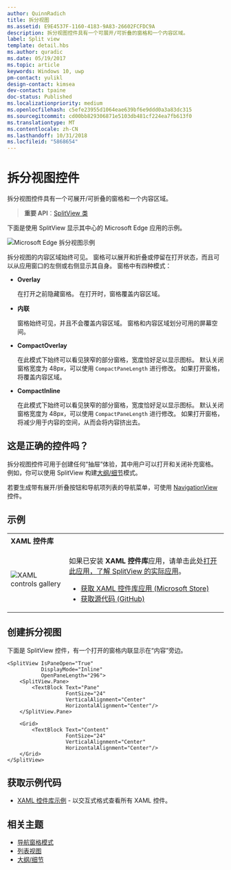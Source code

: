 ```yaml
---
author: QuinnRadich
title: 拆分视图
ms.assetid: E9E4537F-1160-4183-9A83-26602FCFDC9A
description: 拆分视图控件具有一个可展开/可折叠的窗格和一个内容区域。
label: Split view
template: detail.hbs
ms.author: quradic
ms.date: 05/19/2017
ms.topic: article
keywords: Windows 10, uwp
pm-contact: yulikl
design-contact: kimsea
dev-contact: tpaine
doc-status: Published
ms.localizationpriority: medium
ms.openlocfilehash: c5efe23955d1064eae639bf6e9ddd0a3a83dc315
ms.sourcegitcommit: cd00bb829306871e5103db481cf224ea7fb613f0
ms.translationtype: MT
ms.contentlocale: zh-CN
ms.lasthandoff: 10/31/2018
ms.locfileid: "5868654"
---
```

# <a name="split-view-control"></a>拆分视图控件

拆分视图控件具有一个可展开/可折叠的窗格和一个内容区域。

> **重要 API**：[SplitView 类](https://msdn.microsoft.com/library/windows/apps/dn864360)

下面是使用 SplitView 显示其中心的 Microsoft Edge 应用的示例。

![Microsoft Edge 拆分视图示例](images/split_view_Edge.png)


 拆分视图的内容区域始终可见。 窗格可以展开和折叠或停留在打开状态，而且可以从应用窗口的左侧或右侧显示其自身。 窗格中有四种模式：

-   **Overlay**

    在打开之前隐藏窗格。 在打开时，窗格覆盖内容区域。

-   **内联**

    窗格始终可见，并且不会覆盖内容区域。 窗格和内容区域划分可用的屏幕空间。

-   **CompactOverlay**

    在此模式下始终可以看见狭窄的部分窗格，宽度恰好足以显示图标。 默认关闭窗格宽度为 48px，可以使用 `CompactPaneLength` 进行修改。 如果打开窗格，将覆盖内容区域。

-   **CompactInline**

    在此模式下始终可以看见狭窄的部分窗格，宽度恰好足以显示图标。 默认关闭窗格宽度为 48px，可以使用 `CompactPaneLength` 进行修改。 如果打开窗格，将减少用于内容的空间，从而会将内容挤出去。

## <a name="is-this-the-right-control"></a>这是正确的控件吗？

拆分视图控件可用于创建任何“抽屉”体验，其中用户可以打开和关闭补充窗格。 例如，你可以使用 SplitView 构建[大纲/细节](master-details.md)模式。

若要生成带有展开/折叠按钮和导航项列表的导航菜单，可使用 [NavigationView](navigationview.md) 控件。

## <a name="examples"></a>示例

<table>
<th align="left">XAML 控件库<th>
<tr>
<td><img src="images/xaml-controls-gallery-sm.png" alt="XAML controls gallery"></img></td>
<td>
    <p>如果已安装 <strong style="font-weight: semi-bold">XAML 控件库</strong>应用，请单击此处<a href="xamlcontrolsgallery:/item/SplitView">打开此应用，了解 SplitView 的实际应用</a>。</p>
    <ul>
    <li><a href="https://www.microsoft.com/store/productId/9MSVH128X2ZT">获取 XAML 控件库应用 (Microsoft Store)</a></li>
    <li><a href="https://github.com/Microsoft/Windows-universal-samples/tree/master/Samples/XamlUIBasics">获取源代码 (GitHub)</a></li>
    </ul>
</td>
</tr>
</table>

## <a name="create-a-split-view"></a>创建拆分视图

下面是 SplitView 控件，有一个打开的窗格内联显示在“内容”旁边。
```xaml
<SplitView IsPaneOpen="True"
           DisplayMode="Inline"
           OpenPaneLength="296">
    <SplitView.Pane>
        <TextBlock Text="Pane"
                   FontSize="24"
                   VerticalAlignment="Center"
                   HorizontalAlignment="Center"/>
    </SplitView.Pane>

    <Grid>
        <TextBlock Text="Content"
                   FontSize="24"
                   VerticalAlignment="Center"
                   HorizontalAlignment="Center"/>
    </Grid>
</SplitView>
```

## <a name="get-the-sample-code"></a>获取示例代码

- [XAML 控件库示例](https://github.com/Microsoft/Windows-universal-samples/tree/master/Samples/XamlUIBasics) - 以交互式格式查看所有 XAML 控件。

## <a name="related-topics"></a>相关主题
- [导航窗格模式](navigationview.md)
- [列表视图](lists.md)
- [大纲/细节](master-details.md)